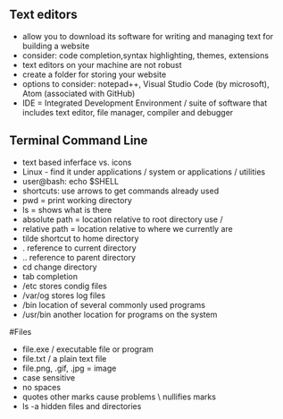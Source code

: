 ## Text editors

- allow you to download its software for writing and managing text for building a website
- consider: code completion,syntax highlighting, themes, extensions
- text editors on your machine are not robust
- create a folder for storing your website
- options to consider: notepad++, Visual Studio Code (by microsoft), Atom (associated with GitHub)
- IDE = Integrated Development Environment / suite of software that includes text editor, file manager, compiler and debugger

## Terminal Command Line

- text based inferface vs. icons
- Linux - find it under applications / system or applications / utilities
- user@bash: echo $SHELL
- shortcuts: use arrows to get commands already used
- pwd = print working directory
- ls = shows what is there
- absolute path = location relative to root directory use /
- relative path = location relative to where we currently are
- tilde shortcut to home directory
- . reference to current directory
- .. reference to parent directory
- cd change directory
- tab completion
- /etc stores condig files
- /var/og stores log files
- /bin location of several commonly used programs
- /usr/bin another location for programs on the system

#Files
- file.exe / executable file or program
- file.txt / a plain text file
- file.png, .gif, .jpg = image
- case sensitive
- no spaces
- quotes other marks cause problems \ nullifies marks
- ls -a hidden files and directories
